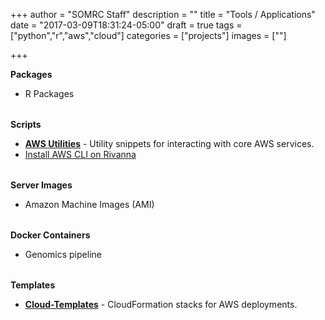 +++
author = "SOMRC Staff"
description = ""
title = "Tools / Applications"
date = "2017-03-09T18:31:24-05:00"
draft = true
tags = ["python","r","aws","cloud"]
categories = ["projects"]
images = [""]

+++

<div class="row" style="margin-bottom:2rem;">
  <div class="col-sm-12">
    <div class="card">
      <div class="card-header">
        <b>Packages</b>
      </div>
      <div class="card-block">
        <p class="card-text">
          <ul>
            <li>R Packages</li>
          </ul>
        </p>
      </div>
    </div>
  </div>
</div>
<div class="row" style="margin-bottom:2rem;">
  <div class="col-sm-12">
    <div class="card">
      <div class="card-header">
        <b>Scripts</b>
      </div>
      <div class="card-block">
        <p class="card-text">
          <ul>
            <li><a href="https://github.com/uva-som-rc/aws-snippets" target="_new"><b>AWS Utilities</b></a> - Utility snippets for interacting with core AWS services.
            <li><a href="https://gist.github.com/nmagee/0ce2cd44a1c4664783a68a903a4d6264" target="_new">Install AWS CLI on Rivanna</a></li>
          </ul>
        </p>
      </div>
    </div>
  </div>
</div>
<div class="row" style="margin-bottom:2rem;">
  <div class="col-sm-12">
    <div class="card">
      <div class="card-header">
        <b>Server Images</b>
      </div>
      <div class="card-block">
        <p class="card-text">
          <ul>
            <li>Amazon Machine Images (AMI)</li>
          </ul>
        </p>
      </div>
    </div>
  </div>
</div>
<div class="row" style="margin-bottom:2rem;">
  <div class="col-sm-12">
    <div class="card">
      <div class="card-header">
        <b>Docker Containers</b>
      </div>
      <div class="card-block">
        <p class="card-text">
          <ul>
            <li>Genomics pipeline</li>
          </ul>
        </p>
      </div>
    </div>
  </div>
</div>
<div class="row" style="margin-bottom:2rem;">
  <div class="col-sm-12">
    <div class="card">
      <div class="card-header">
        <b>Templates</b>
      </div>
      <div class="card-block">
        <p class="card-text">
          <ul>
            <li><a href="https://github.com/uva-som-rc/cloud-templates" target="_new"><b>Cloud-Templates</b></a> - CloudFormation stacks for AWS deployments.
          </ul>
        </p>
      </div>
    </div>
  </div>
</div>
